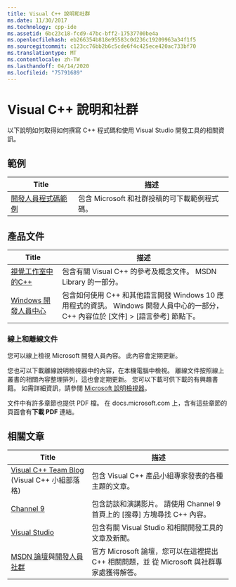```yaml
---
title: Visual C++ 說明和社群
ms.date: 11/30/2017
ms.technology: cpp-ide
ms.assetid: 6bc23c18-fcd9-47bc-bff2-17537700be4a
ms.openlocfilehash: eb266354b818e95583c0d236c19209963a34f1f5
ms.sourcegitcommit: c123cc76bb2b6c5cde6f4c425ece420ac733bf70
ms.translationtype: MT
ms.contentlocale: zh-TW
ms.lasthandoff: 04/14/2020
ms.locfileid: "75791689"
---
```

# <a name="visual-c-help-and-community"></a>Visual C++ 說明和社群

以下說明如何取得如何撰寫 C++ 程式碼和使用 Visual Studio 開發工具的相關資訊。

## <a name="samples"></a>範例

|Title|描述|
|-----------|-----------------|
|[開發人員程式碼範例](https://code.msdn.microsoft.com/)|包含 Microsoft 和社群投稿的可下載範例程式碼。|

## <a name="product-documentation"></a>產品文件

|Title|描述|
|-----------|-----------------|
|[視覺工作室中的C++](visual-cpp-in-visual-studio.md)|包含有關 Visual C++ 的參考及概念文件。 MSDN Library 的一部分。|
|[Windows 開發人員中心](https://developer.microsoft.com/windows/)|包含如何使用 C++ 和其他語言開發 Windows 10 應用程式的資訊。 Windows 開發人員中心的一部分，C++ 內容位於 [文件] > [語言參考] 節點下。|

### <a name="online-and-offline-documentation"></a>線上和離線文件

您可以線上檢視 Microsoft 開發人員內容。 此內容會定期更新。

您也可以下載離線說明檢視器中的內容，在本機電腦中檢視。 離線文件按照線上叢書的相關內容整理排列，這也會定期更新。 您可以下載可供下載的有興趣書籍。 如需詳細資訊，請參閱 [Microsoft 說明檢視器](/visualstudio/ide/microsoft-help-viewer)。

文件中有許多章節也提供 PDF 檔。 在 docs.microsoft.com 上，含有這些章節的頁面會有**下載 PDF** 連結。

## <a name="related-articles"></a>相關文章

|Title|描述|
|-----------|-----------------|
|[Visual C++ Team Blog](https://blogs.msdn.microsoft.com/vcblog/) (Visual C++ 小組部落格)|包含 Visual C++ 產品小組專家發表的各種主題的文章。|
|[Channel 9](https://channel9.msdn.com/)|包含訪談和演講影片。 請使用 Channel 9 首頁上的 [搜尋] 方塊尋找 C++ 內容。|
|[Visual Studio](https://visualstudio.microsoft.com/)|包含有關 Visual Studio 和相關開發工具的文章及新聞。|
|[MSDN 論壇](https://social.msdn.microsoft.com/Forums/home?category=visualc)與[開發人員社群](https://developercommunity.visualstudio.com)|官方 Microsoft 論壇，您可以在這裡提出 C++ 相關問題，並 從 Microsoft 與社群專家處獲得解答。|
